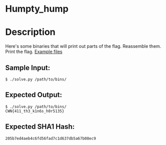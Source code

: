 # Humpty_hump

# Description

<p>Here's some binaries that will print out parts of the flag. Reassemble them. Print the flag. <a href="humpty_hump.tar.gz">Example files</a></p>

## Sample Input:

```
$ ./solve.py /path/to/bins/
```
## Expected Output:

```
$ ./solve.py /path/to/bins/
CWN{411_th3_k1n6s_h0r5135}
```
## Expected SHA1 Hash:

```
205b7ed4aeb4c6fd56fad7c1d637db5a67b08ec9
```
